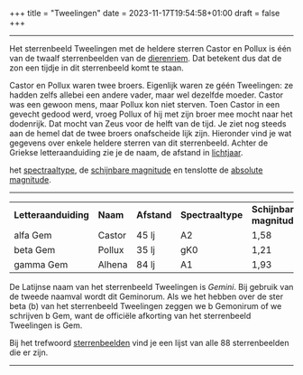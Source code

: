 +++
title = "Tweelingen"
date = 2023-11-17T19:54:58+01:00
draft = false
+++

---
Het sterrenbeeld Tweelingen met de heldere sterren Castor en Pollux is
één van de twaalf sterrenbeelden van de
[dierenriem](/encyclopedie/dierenriem). Dat betekent dus dat de zon een
tijdje in dit sterrenbeeld komt te staan.

Castor en Pollux waren twee broers. Eigenlijk waren ze géén Tweelingen:
ze hadden zelfs allebei een andere vader, maar wel dezelfde moeder.
Castor was een gewoon mens, maar Pollux kon niet sterven. Toen Castor in
een gevecht gedood werd, vroeg Pollux of hij met zijn broer mee mocht
naar het dodenrijk. Dat mocht van Zeus voor de helft van de tijd. Je
ziet nog steeds aan de hemel dat de twee broers onafscheide lijk zijn.
Hieronder vind je wat gegevens over enkele heldere sterren van dit
sterrenbeeld. Achter de Griekse letteraanduiding zie je de naam, de
afstand in [lichtjaar](/encyclopedie/lichtjaar).

het [spectraaltype](spectraa), de [schijnbare magnitude](/encyclopedie/magnitude) en tenslotte de [absolute magnitude](/encyclopedie/absolute).

---
|   |   |   |   |   |   |
|---|---|---|---|---|---|
**Letteraanduiding** |**Naam** |**Afstand** |**Spectraaltype** |**Schijnbare magnitude** |**Absolute magnitude**
    alfa Gem       |Castor        |45 lj    |A2     |1,58      |2.3 
    beta Gem       |Pollux        |35 lj   |gK0     |1,21      |1,0 
    gamma Gem      |Alhena        |84 lj    |A1     |1,93     |-0,1 

De Latijnse naam van het sterrenbeeld Tweelingen is *Gemini*. Bij
gebruik van de tweede naamval wordt dit Geminorum. Als we het hebben
over de ster beta (b) van het sterrenbeeld Tweelingen zeggen we b
Gemonirum of we schrijven b Gem, want de officiële afkorting van het
sterrenbeeld Tweelingen is Gem.

Bij het trefwoord [sterrenbeelden](/encyclopedie/sterrenbeeld) vind je een
lijst van alle 88 sterrenbeelden die er zijn.

---
